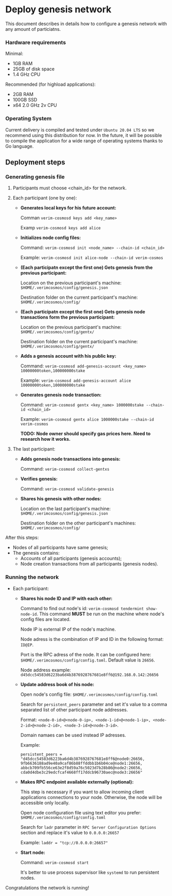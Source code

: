 # Deploy genesis network

This document describes in details how to configure a genesis network with any amount of particiatns.

### Hardware requirements

Minimal:
- 1GB RAM
- 25GB of disk space
- 1.4 GHz CPU

Recommended (for highload applications):
- 2GB RAM
- 100GB SSD
- x64 2.0 GHz 2v CPU

### Operating System

Current delivery is compiled and tested under `Ubuntu 20.04 LTS` so we recommend using this distribution for now. In the future, it will be possible to compile the application for a wide range of operating systems thanks to Go language.

## Deployment steps

### Generating genesis file

1. Participants must choose <chain_id> for the network.
2. Each participant (one by one):
    
    - **Generates local keys for his future account:**
    
        Comman `verim-cosmosd keys add <key_name>`

        Examp `verim-cosmosd keys add alice`
    
    - **Initializes node config files:**
        
        Command: `verim-cosmosd init <node_name> --chain-id <chain_id>`
        
        Example: `verim-cosmosd init alice-node --chain-id verim-cosmos`
        
    - **(Each participatn except the first one) Gets genesis from the previous participant:**
        
        Location on the previous participant's machine: `$HOME/.verimcosmos/config/genesis.json`
        
        Destination folder on the current participant's machine: `$HOME/.verimcosmos/config/`
        
    - **(Each participatn except the first one) Gets genesis node transactions form the previous participant:**
        
        Location on the previous participant's machine: `$HOME/.verimcosmos/config/gentx/`
        
        Destination folder on the current participant's machine: `$HOME/.verimcosmos/config/gentx/`
                
    - **Adds a genesis account with his public key:**
        
        Command: `verim-cosmosd add-genesis-account <key_name> 10000000token,100000000stake`
        
        Example: `verim-cosmosd add-genesis-account alice 10000000token,100000000stake`
        
    - **Generates genesis node transaction:**
        
        Command: `verim-cosmosd gentx <key_name> 1000000stake --chain-id <chain_id>`
        
        Example: `verim-cosmosd gentx alice 1000000stake --chain-id verim-cosmos`
        
        **TODO: Node owner should specify gas prices here. Need to research how it works.**
        
3. The last participant:

    - **Adds genesis node transactions into genesis:**
        
        Command: `verim-cosmosd collect-gentxs`
        
    - **Verifies genesis:**
        
        Command: `verim-cosmosd validate-genesis`
        
    - **Shares his genesis with other nodes:**
        
        Location on the last participant's machine: `$HOME/.verimcosmos/config/genesis.json`
        
        Destination folder on the other participant's machines: `$HOME/.verimcosmos/config/`

After this steps:
- Nodes of all participants have same genesis;
- The genesis contains:
    - Accounts of all participants (genesis accounts);
    - Node creation transactions from all participants (genesis nodes).

### Running the network

- Each participant:

    - **Shares his node ID and IP with each other:**
        
        Command to find out node's id: `verim-cosmosd tendermint show-node-id`. This command **MUST** be run on the machine where node's config files are located.
        
        Node IP is external IP of the node's machine.
        
        Node adress is the combination of IP and ID in the following format: `ID@IP`.
        
        Port is the RPC adress of the node. It can be configured here: `$HOME/.verimcosmos/config/config.toml`. Default value is `26656`.
        
        Node address example: `d45dcc54583d6223ba6d4b3876928767681e8ff6@192.168.0.142:26656`
        
    - **Update address book of his node:**
        
        Open node's config file: `$HOME/.verimcosmos/config/config.toml`
        
        Search for `persistent_peers` parameter and set it's value to a comma separated list of other participant node addresses.
        
        Format: `<node-0-id>@<node-0-ip>, <node-1-id>@<node-1-ip>, <node-2-id>@<node-2-id>, <node-3-id>@<node-3-id>`.
        
        Domain namaes can be used instead IP adresses.
        
        Example:
        
        ```
        persistent_peers = "d45dcc54583d6223ba6d4b3876928767681e8ff6@node0:26656, 9fb6636188ad9e40a9caf86b88ffddbb1b6b04ce@node1:26656, abbcb709fb556ce63e2f8d59a76c5023d7b28b86@node2:26656, cda0d4dbe3c29edcfcaf4668ff17ddcb96730aec@node3:26656"
        ```
        
    - **Makes RPC endpoint available externally (optional):**
        
        This step is necessary if you want to allow incoming client applications connections to your node. Otherwise, the node will be accessible only locally. 
        
        Open node configuration file using text editor you prefer: `$HOME/.verimcosmos/config/config.toml`
        
        Search for `ladr` parameter in `RPC Server Configuration Options` section and replace it's value to `0.0.0.0:26657`
                
        Example: `laddr = "tcp://0.0.0.0:26657"`
        
    - **Start node:**
        
        Command: `verim-cosmosd start`
        
        It's better to use process supervisor like `systemd` to run persistent nodes.


Congratulations the network is running!
